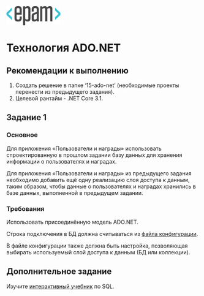 ![Logo](https://github.com/Anton-Pronkin/net-courses-external/raw/master/HomeWork/media/epam_logo.png)

# Технология ADO.NET
## Рекомендации к выполнению

1. Создать решение в папке ‘15-ado-net’ (необходимые проекты перенести из предыдущего задания).
2. Целевой рантайм - .NET Core 3.1.

## Задание 1

### Основное

Для приложения «Пользователи и награды» использовать спроектированную в прошлом задании базу данных для хранения информации о пользователях и наградах.

Для приложения «Пользователи и награды» из предыдущего задания необходимо добавить ещё одну реализацию слоя доступа к данным, таким образом, чтобы данные о пользователях и наградах хранились в базе данных, выполненной в предыдущем задании.

### Требования

Использовать присоединённую модель ADO.NET.

Строка подключения в БД должна считываться из [файла конфигурации](https://docs.microsoft.com/en-us/aspnet/core/fundamentals/configuration/?view=aspnetcore-3.1).

В файле конфигурации также должна быть настройка, позволяющая выбирать используемый слой доступа к данным (БД или коллекции).

## Дополнительное задание

Изучите [интерактивный учебник](http://www.w3schools.com/sql/sql_select.asp) по SQL.
